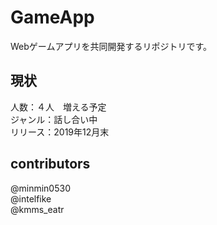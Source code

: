 # GameApp
Webゲームアプリを共同開発するリポジトリです。  
## 現状
人数：４人　増える予定  
ジャンル：話し合い中  
リリース：2019年12月末  
## contributors
@minmin0530  
@intelfike  
@kmms_eatr